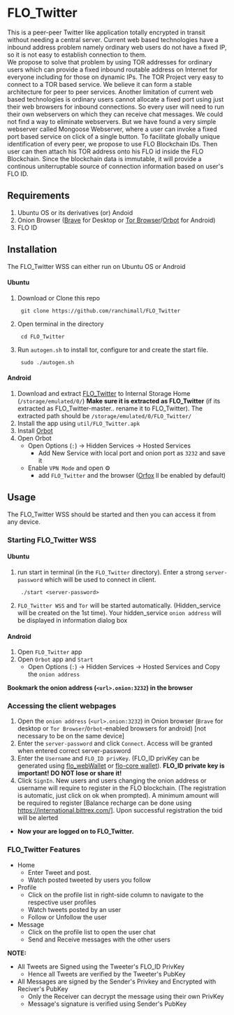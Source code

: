 
# FLO_Twitter 
This is a peer-peer Twitter like application totally encrypted in transit without needing a central server. 
Current web based technologies have a inbound address problem namely ordinary web users do not have a fixed IP, so it is not easy to establish connection to them.  
We propose to solve that problem by using TOR addresses for ordinary users which can provide a fixed inbound routable address on Internet for everyone including for those on dynamic IPs. 
The TOR Project very easy to connect to a TOR based service. We believe it can form a stable architecture for peer to peer services. 
Another limitation of current web based technologies is ordinary users cannot allocate a fixed port using just their web browsers for inbound connections. So every user will need to run their own webservers on which they can receive chat messages. We could not find a way to eliminate webservers. But we have found a very simple webserver called Mongoose Webserver, where a user can invoke a fixed port based service on click of a single button. 
To facilitate globally unique identification of every peer, we propose to use FLO Blockchain IDs. Then user can then attach his TOR address onto his FLO id inside the FLO Blockchain. 
Since the blockchain data is immutable, it will provide a continous uniterruptable source of connection information based on user's FLO ID.  

## Requirements
1. Ubuntu OS or its derivatives (or) Andoid
2. Onion Browser ([Brave](https://brave.com/) for Desktop or [Tor Browser](https://play.google.com/store/apps/details?id=org.torproject.torbrowser)/[Orbot](https://play.google.com/store/apps/details?id=org.torproject.android) for Android)
3. FLO ID

## Installation
The FLO_Twitter WSS can either run on Ubuntu OS or Android

#### Ubuntu
1. Download or Clone this repo

        git clone https://github.com/ranchimall/FLO_Twitter
2. Open terminal in the directory
        
        cd FLO_Twitter
3. Run `autogen.sh` to install tor, configure tor and create the start file.

		sudo ./autogen.sh
#### Android
1. Download and extract [FLO_Twitter](https://github.com/ranchimall/FLO_Twitter/archive/master.zip) to Internal Storage Home (`/storage/emulated/0/`) **Make sure it is extracted as FLO_Twitter** (if its extracted as FLO_Twitter-master.. rename it to FLO_Twitter). The extracted path should be `/storage/emulated/0/FLO_Twitter/`
2. Install the app using `util/FLO_Twitter.apk`
3. Install [Orbot](https://play.google.com/store/apps/details?id=org.torproject.android) 
4. Open Orbot 
	* Open Options (`:`) -> Hidden Services -> Hosted Services
		* Add New Service with local port and onion port as `3232` and save it
	* Enable `VPN Mode` and open :gear: 
		* add `FLO_Twitter` and the browser ([Orfox](https://play.google.com/store/apps/details?id=info.guardianproject.orfox) ll be enabled by default)
	

## Usage
The FLO_Twitter WSS should be started and then you can access it from any device. 
### Starting FLO_Twitter WSS
#### Ubuntu
1. run start in terminal (in the `FLO_Twitter` directory). Enter a strong `server-password` which will be used to connect in client.

        ./start <server-password>
2. `FLO_Twitter WSS` and `Tor` will be started automatically. (Hidden_service will be created on the 1st time). Your hidden_service `onion address` will be displayed in information dialog box
#### Android 
1. Open `FLO_Twitter` app
2. Open `Orbot` app and `Start`
	* Open Options (`:`) -> Hidden Services -> Hosted Services and Copy the `onion address`

**Bookmark the onion address (`<url>.onion:3232`) in the browser**

### Accessing the client webpages
1. Open the `onion address` (`<url>.onion:3232`) in Onion browser (`Brave` for desktop or `Tor Browser`/`Orbot`-enabled browsers for android) [not necessary to be on the same device]
3. Enter the `server-password` and click `Connect`. Access will be granted when entered correct server-password
4. Enter the `Username` and  `FLO_ID privKey`. (FLO_ID privKey can be generated using [flo_webWallet](https://flo-webwallet.duckdns.org/) or [flo-core wallet](https://github.com/ranchimall/FLO-wallet-core)). **FLO_ID private key is important! DO NOT lose or share it!**
5. Click `SignIn`. New users and users changing the onion address or username will require to register in the FLO blockchain. (The registration is automatic, just click on ok when prompted). A minimum amount will be required to register [Balance recharge can be done using https://international.bittrex.com/]. Upon successful registration the txid will be alerted
* **Now your are logged on to FLO_Twitter.**
### FLO_Twitter Features 
* Home 
	* Enter Tweet and post. 
	* Watch posted tweeted by users you follow
* Profile
	* Click on the profile list in right-side column to navigate to the respective user profiles
	* Watch tweets posted by an user
	* Follow or Unfollow the user
* Message
	* Click on the profile list to open the user chat
	* Send and Receive messages with the other users

**NOTE:**
 * All Tweets are Signed using the Tweeter's FLO_ID PrivKey
	* Hence all Tweets are verified by the Tweeter's PubKey
 * All  Messages are signed by the Sender's Privkey and Encrypted with Reciver's PubKey
	 * Only the Receiver can decrypt the message using their own PrivKey
	 * Message's signature is verified using Sender's PubKey
